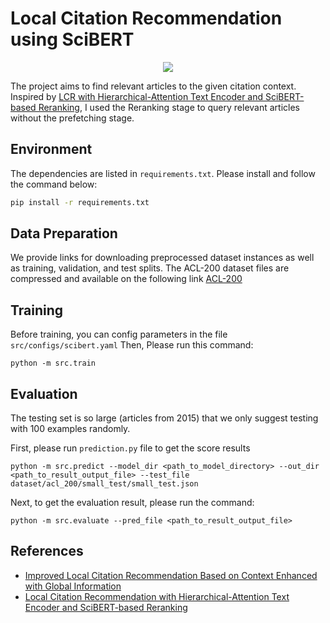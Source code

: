 # Local Citation Recommendation using SciBERT

<p align="center">
    <image src="images/scibert.png">
</p>

The project aims to find relevant articles to the given citation context. Inspired by [LCR with Hierarchical-Attention Text Encoder and SciBERT-based Reranking](https://arxiv.org/pdf/2112.01206), I used the Reranking stage to query relevant articles without the prefetching stage.


## Environment
The dependencies are listed in `requirements.txt`. Please install and follow the command below:

```bash
pip install -r requirements.txt
```

## Data Preparation
We provide links for downloading preprocessed dataset instances as well as training, validation, and test splits. The ACL-200 dataset files are compressed and available on the following link [ACL-200](https://drive.google.com/file/d/1i-0cmwTM7rBL937PoPBK3mFLvGBusJLS/view?usp=sharing)


## Training
Before training, you can config parameters in the file `src/configs/scibert.yaml`
Then, Please run this command:

```shell
python -m src.train
```

## Evaluation
The testing set is so large (articles from 2015) that we only suggest testing with 100 examples randomly.

First, please run `prediction.py` file to get the score results 
```shell
python -m src.predict --model_dir <path_to_model_directory> --out_dir <path_to_result_output_file> --test_file dataset/acl_200/small_test/small_test.json
```

Next, to get the evaluation result, please run the command:
```shell
python -m src.evaluate --pred_file <path_to_result_output_file>
```

## References
+ [Improved Local Citation Recommendation Based on Context Enhanced with Global Information](https://github.com/zoranmedic/DualLCR)
+ [Local Citation Recommendation with Hierarchical-Attention Text Encoder and SciBERT-based Reranking](https://github.com/nianlonggu/Local-Citation-Recommendation)